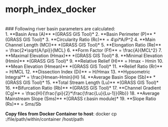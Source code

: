 # morph_index_docker
<br>
### Following river basin parameters are calculated:
<br>
1. **Basin Area (A)** *(GRASS GIS Tool)*
2. **Basin Perimeter (P)** *(GRASS GIS Tool)*
3. **Circularity Ratio (Rc)** = 4\pi*A/P^2
4. **Main Channel Length (MCl)** *(GRASS GIS Tool)*
5. **Elongation Ratio (Re)** = \frac{2*\sqrt{A/\pi}}{MCL}
6. **Form Factor (Ff)** = \frac{A}{MCL^2}
7. **Maximal Elevation (Hmax)** *(GRASS GIS Tool)*
8. **Minimal Elevation (Hmin)** *(GRASS GIS Tool)*
9. **Relative Relief (H)** = Hmax - Hmin
10. **Mean Elevation (Hmean)** *(GRASS GIS Tool)*
11. **Relief Ratio (Rr)** = H/MCL
12. **Dissection Index (Di)** = H/Hmax
13. **Hypsometric Integral** = \frac{Hmean-Hmin}{H}
14. **Average Basin Slope (Sb)** *(GRASS GIS Tool)*
15. **Total Stream Length (Lu)** *(GRASS GIS Tool)*
16. **Bifurcation Ratio (Rb)** *(GRASS GIS Tool)*
17. **Channel Gradient (Cg)** = \frac{H}{\frac{\pi}{2}*\frac{\frac{Lu}{Lu-1}}{Rb}}
18. **Average Mainstream Slope (Sms)** *(GRASS r.basin module)*
19. **Slope Ratio (Rs)** = Sms/Sb


__Copy files from Docker Container to host__:
docker cp <container-id>:/file/path/within/container /host/path
